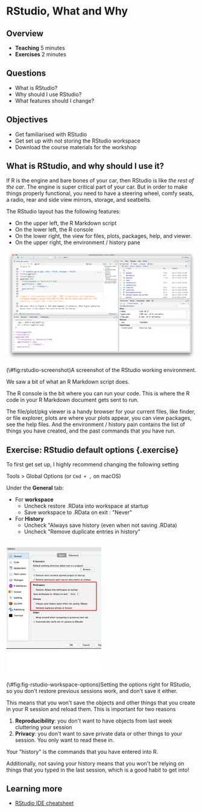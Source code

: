 # RStudio, What and Why

## Overview

* **Teaching** 5 minutes
* **Exercises** 2 minutes

## Questions

* What is RStudio?
* Why should I use RStudio?
* What features should I change?

## Objectives

* Get familiarised with RStudio
* Get set up with not storing the RStudio workspace
* Download the course materials for the workshop

## What is RStudio, and why should I use it?

If R is the engine and bare bones of your car, then RStudio is like _the rest of the car_. The engine is super critical part of your car.
But in order to make things properly functional, you need to have a steering wheel, comfy seats, a radio, rear and side view mirrors, storage, and seatbelts. 

The RStudio layout has the following features:

- On the upper left, the R Markdown script
- On the lower left, the R console
- On the lower right, the view for files, plots, packages, help, and viewer.
- On the upper right, the environment / history pane


<div class="figure">
<img src="figs/rstudio-screenshot.png" alt="A screenshot of the RStudio working environment." width="1016" />
<p class="caption">(\#fig:rstudio-screenshot)A screenshot of the RStudio working environment.</p>
</div>

We saw a bit of what an R Markdown script does.

The R console is the bit where you can run your code. This is where the R code in your R Markdown document gets sent to run. 

The file/plot/pkg viewer is a handy browser for your current files, like finder, or file explorer, plots are where your plots appear, you can view packages, see the help files.
And the environment / history pain contains the list of things you have created, and the past commands that you have run.

## Exercise: RStudio default options {.exercise}

To first get set up, I highly recommend changing the following setting

Tools > Global Options (or `Cmd + ,` on macOS)

Under the **General** tab:

- For **workspace**
    - Uncheck restore .RData into workspace at startup
    - Save workspace to .RData on exit : "Never"
- For **History**
    - Uncheck "Always save history (even when not saving .RData)
    - Uncheck "Remove duplicate entries in history"

<div class="figure">
<img src="figs/rstudio-remove-data.png" alt="Setting the options right for RStudio, so you don't restore previous sessions work, and don't save it either." width="50%" />
<p class="caption">(\#fig:fig-rstudio-workspace-options)Setting the options right for RStudio, so you don't restore previous sessions work, and don't save it either.</p>
</div>

This means that you won't save the objects and other things that you create in your R session and reload them. This is important for two reasons

1. **Reproducibility**: you don't want to have objects from last week cluttering your session
2. **Privacy**: you don't want to save private data or other things to your session. You only want to read these in.

Your "history" is the commands that you have entered into R.

Additionally, not saving your history means that you won't be relying on things that you typed in the last session, which is a good habit to get into!

## Learning more

- [RStudio IDE cheatsheet](https://github.com/rstudio/cheatsheets/raw/master/rstudio-ide.pdf)
